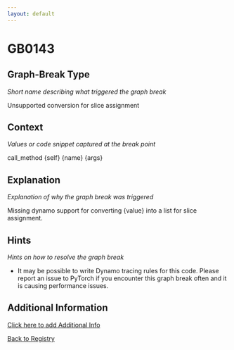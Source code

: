 ```yaml
---
layout: default
---
```

# GB0143

## Graph-Break Type
*Short name describing what triggered the graph break*

Unsupported conversion for slice assignment

## Context
*Values or code snippet captured at the break point*

call_method {self} {name} {args}

## Explanation
*Explanation of why the graph break was triggered*

Missing dynamo support for converting {value} into a list for slice assignment.

## Hints
*Hints on how to resolve the graph break*

- It may be possible to write Dynamo tracing rules for this code. Please report an issue to PyTorch if you encounter this graph break often and it is causing performance issues.


## Additional Information

<!-- ADDITIONAL INFORMATION START - Add custom information below this line -->

<!-- ADDITIONAL INFORMATION END -->


[Click here to add Additional Info](https://github.com/meta-pytorch/compile-graph-break-site/edit/main/docs/gb/gb0143.md)

[Back to Registry](../index.html)
